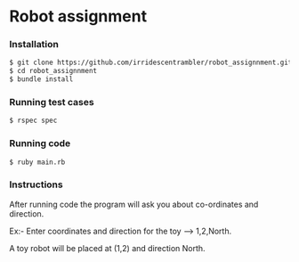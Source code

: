 # Robot assignment

### Installation
```sh
$ git clone https://github.com/irridescentrambler/robot_assignnment.git
$ cd robot_assignnment
$ bundle install
```

### Running test cases
```sh
$ rspec spec
```

### Running code 
```sh
$ ruby main.rb
```

### Instructions
After running code the program will ask you about co-ordinates and direction.

Ex:- Enter coordinates and direction for the toy
--> 1,2,North.

A toy robot will be placed at (1,2) and direction North.
